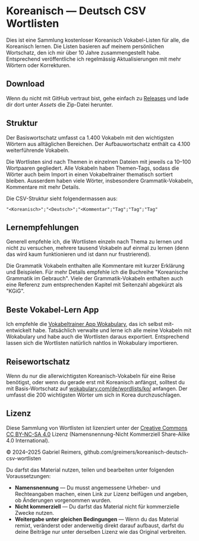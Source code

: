# Koreanisch — Deutsch CSV Wortlisten

Dies ist eine Sammlung kostenloser Koreanisch Vokabel-Listen für alle, die Koreanisch lernen.
Die Listen basieren auf meinem persönlichen Wortschatz, den ich mir über 10 Jahre zusammengestellt habe. Entsprechend veröffentliche ich regelmässig Aktualisierungen mit mehr Wörtern oder Korrekturen.

## Download

Wenn du nicht mit GitHub vertraut bist, gehe einfach zu [Releases](https://github.com/greimers/koreanisch-deutsch-csv-wortlisten/releases) und lade dir dort unter _Assets_ die Zip-Datei herunter.


## Struktur

Der Basiswortschatz umfasst ca 1.400 Vokabeln mit den wichtigsten Wörtern aus alltäglichen Bereichen.
Der Aufbauwortschatz enthält ca 4.100 weiterführende Vokabeln.

Die Wortlisten sind nach Themen in einzelnen Dateien mit jeweils ca 10–100 Wortpaaren gegliedert.
Alle Vokabeln haben Themen-Tags, sodass die Wörter auch beim Import in einen Vokabeltrainer thematisch sortiert bleiben.
Ausserdem haben viele Wörter, insbesondere Grammatik-Vokabeln, Kommentare mit mehr Details.

Die CSV-Struktur sieht folgendermassen aus:

```
"<Koreanisch>";"<Deutsch>";"<Kommentar";"Tag";"Tag";"Tag"
```


## Lernempfehlungen

Generell empfehle ich, die Wortlisten einzeln nach Thema zu lernen und nicht zu versuchen, mehrere tausend Vokabeln auf einmal zu lernen (denn das wird kaum funktionieren und ist dann nur frustrierend).

Die Grammatik Vokabeln enthalten alle Kommentare mit kurzer Erklärung und Beispielen.
Für mehr Details empfehle ich die Buchreihe "Koreanische Grammatik im Gebrauch". 
Viele der Grammatik-Vokabeln enthalten auch eine Referenz zum entsprechenden Kapitel mit Seitenzahl abgekürzt als "KGiG".


## Beste Vokabel-Lern App

Ich empfehle die [Vokabeltrainer App Wokabulary](https://wokabulary.com), das ich selbst mit-entwickelt habe.
Tatsächlich verwalte und lerne ich alle meine Vokabeln mit Wokabulary und habe auch die Wortlisten daraus exportiert.
Entsprechend lassen sich die Wortlisten natürlich nahtlos in Wokabulary importieren.


## Reisewortschatz

Wenn du nur die allerwichtigsten Koreanisch-Vokabeln für eine Reise benötigst, oder wenn du gerade erst mit Koreanisch anfängst, solltest du mit Basis-Wortschatz auf [wokabulary.com/de/wordlists/ko/](https://wokabulary.com/de/wordlists/ko/) anfangen.
Der umfasst die 200 wichtigsten Wörter um sich in Korea durchzuschlagen.


## Lizenz
Diese Sammlung von Wortlisten ist lizenziert unter der [Creative Commons CC BY-NC-SA 4.0](https://creativecommons.org/licenses/by-nc-sa/4.0/deed.de) Lizenz (Namensnennung-Nicht Kommerziell Share-Alike 4.0 International).

© 2024–2025 Gabriel Reimers, github.com/greimers/koreanisch-deutsch-csv-wortlisten

Du darfst das Material nutzen, teilen und bearbeiten unter folgenden Voraussetzungen:
* **Namensnennung** — Du musst angemessene Urheber- und Rechteangaben machen, einen Link zur Lizenz beifügen und angeben, ob Änderungen vorgenommen wurden.
* **Nicht kommerziell** — Du darfst das Material nicht für kommerzielle Zwecke nutzen.
* **Weitergabe unter gleichen Bedingungen** — Wenn du das Material remixt, veränderst oder anderweitig direkt darauf aufbaust, darfst du deine Beiträge nur unter derselben Lizenz wie das Original verbreiten.




